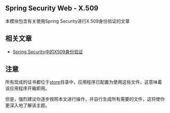 ## Spring Security Web - X.509

本模块包含有关使用Spring Security进行X.509身份验证的文章

## 相关文章

+ [Spring Security中的X509身份验证](docs/SpringSecurity中的X509身份验证.md)

## 注意

所有现成的证书都位于[store](store)目录中，应用程序已配置为使用这些文件，这意味着该应用程序开箱即用。

但是，强烈建议你逐步按照本文进行操作，并自行生成所有需要的文件，这将使你更深入地了解该主题。